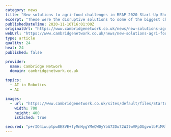 ```yaml
---
category: news
title: "New solutions to agri-food challenges in REAP 2020 Start-Up Showcase"
excerpt: "These were the disruptive solutions to some of the biggest challenges facing global agri-food production presented by early-stage agri-tech companies in the REAP Start-Up Showcase. The companies were selected to present in the Start-Up Showcase at Agri-TechE’s REAP 2020 conference to an audience of farmers,"
publishedDateTime: 2020-11-10T16:01:00Z
originalUrl: "https://www.cambridgenetwork.co.uk/news/new-solutions-agri-food-challenges-reap-2020-start-showcase"
webUrl: "https://www.cambridgenetwork.co.uk/news/new-solutions-agri-food-challenges-reap-2020-start-showcase"
type: article
quality: 24
heat: 24
published: false

provider:
  name: Cambridge Network
  domain: cambridgenetwork.co.uk

topics:
  - AI in Robotics
  - AI

images:
  - url: "https://www.cambridgenetwork.co.uk/sites/default/files/Startup%20CamNet.jpg"
    width: 700
    height: 400
    isCached: true

secured: "p+rIO4iwuptpw8E8VE+fyMnHygYMeQW0yYbA72Du72WItwVFpDUgvolbFiMRlzbZrJXsFZK1sK06kxcT6JfASBS7S9a7dUShBSwRJ/Q0OHo06CUlATSnBSONqyXUS1MfTJYuvEYPsTJ63TMslriiKR6CPNMWPS3+k4UhZKcEybcg53aMJTkQVCuNpDxx/J4yRk+cGg/FgiQ7j2VtHKyqDG9kt0dGEuEfz1U5aEMEtYGC5wers1KfQ3SloKjkBh6u9khtkZw/EPmk5tmc3DmMw5VssoUrI9nmo4YohdBAQLW1UBz5IDi1n5yluu41FAk8GX19WiRADbhli6NV8IDLEePZLec2BCgNShndzgIZW9Q=;wDySVpcAV9+XUM1ZtKqk7w=="
---
```



